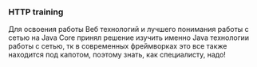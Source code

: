 ### HTTP training
Для освоения работы Веб технологий и лучшего понимания
работы с сетью на Java Core принял решение изучить именно
Java технологии работы с сетью, тк в современных 
фреймворках это все также находится под капотом, поэтому знать, как специалисту, надо! 